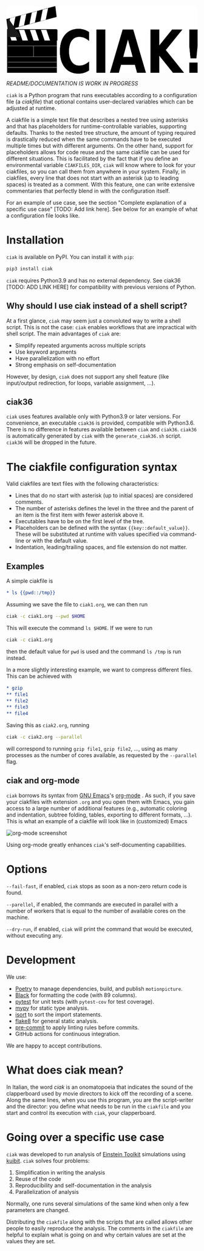 <p align="center">
<img src="https://github.com/Sbozzolo/ciak/raw/main/logo.png" width="534" height="178">
</p>

*README/DOCUMENTATION IS WORK IN PROGRESS*

`ciak` is a Python program that runs executables according to a configuration
file (a *ciakfile*) that optional contains user-declared variables which can be
adjusted at runtime.

A ciakfile is a simple text file that describes a nested tree using asterisks
and that has placeholders for runtime-controllable variables, supporting
defaults. Thanks to the nested tree structure, the amount of typing required is
drastically reduced when the same commands have to be executed multiple times
but with different arguments. On the other hand, support for placeholders allows
for code reuse and the same ciakfile can be used for different situations. This
is facilitated by the fact that if you define an environmental variable
`CIAKFILES_DIR`, `ciak` will know where to look for your ciakfiles, so you can
call them from anywhere in your system. Finally, in ciakfiles, every line that
does not start with an asterisk (up to leading spaces) is treated as a comment.
With this feature, one can write extensive commentaries that perfectly blend in
with the configuration itself.

For an example of use case, see the section "Complete explanation of a specific
use case" [TODO: Add link here]. See below for an example of what a
configuration file looks like.

# Installation

`ciak` is available on PyPI. You can install it with `pip`:

``` sh
pip3 install ciak
```
`ciak` requires Python3.9 and has no external dependency.
See ciak36 [TODO: ADD LINK HERE] for compatibility with previous versions of Python.

## Why should I use ciak instead of a shell script?

At a first glance, `ciak` may seem just a convoluted way to write a shell
script. This is not the case: `ciak` enables workflows that are impractical with
shell script. The main advantages of `ciak` are:

- Simplify repeated arguments across multiple scripts
- Use keyword arguments
- Have parallelization with no effort
- Strong emphasis on self-documentation

However, by design, `ciak` does not support any shell feature (like input/output
redirection, for loops, variable assignment, ...).

## ciak36

`ciak` uses features available only with Python3.9 or later versions. For
convenience, an executable `ciak36` is provided, compatible with Python3.6.
There is no difference in features available between `ciak` and `ciak36`.
`ciak36` is automatically generated by `ciak` with the `generate_ciak36.sh`
script. `ciak36` will be dropped in the future.

# The ciakfile configuration syntax

Valid ciakfiles are text files with the following characteristics:
- Lines that do no start with asterisk (up to initial spaces) are considered
  comments.
- The number of asterisks defines the level in the three and the parent of an
  item is the first item with fewer asterisk above it.
- Executables have to be on the first level of the tree.
- Placeholders can be defined with the syntax `{{key::default_value}}`. These
  will be substituted at runtime with values specified via command-line or with
  the default value.
- Indentation, leading/trailing spaces, and file extension do not matter.

## Examples

A simple ciakfile is
``` org
* ls {{pwd::/tmp}}
```
Assuming we save the file to `ciak1.org`, we can then run
``` sh
ciak -c ciak1.org --pwd $HOME
```
This will execute the command `ls $HOME`. If we were to run
``` sh
ciak -c ciak1.org
```
then the default value for `pwd` is used and the command `ls /tmp` is run instead.

In a more slightly interesting example, we want to compress different
files. This can be achieved with
``` org
* gzip
** file1
** file2
** file3
** file4
```
Saving this as `ciak2.org`, running
``` sh
ciak -c ciak2.org --parallel
```
will correspond to running `gzip file1`, `gzip file2`, ..., using as many processes
as the number of cores available, as requested by the `--parallel` flag.

## ciak and org-mode

`ciak` borrows its syntax from [GNU Emacs](https://gnu.org/software/emacs/)'s
[org-mode](https://orgmode.org) . As such, if you save your ciakfiles with
extension `.org` and you open them with Emacs, you gain access to a large number
of additional features (e.g., automatic coloring and indentation, subtree
folding, tables, exporting to different formats, ...). This is what an example
of a ciakfile will look like in (customized) Emacs

![org-mode
screenshot](https://github.com/Sbozzolo/ciak/raw/main/ss-org-mode.png)

Using org-mode greatly enhances `ciak`'s self-documenting capabilities.

# Options

`--fail-fast`, if enabled, `ciak` stops as soon as a non-zero return code is
found.

`--parellel`, if enabled, the commands are executed in parallel with a number of
workers that is equal to the number of available cores on the machine.

`--dry-run`, if enabled, `ciak` will print the command that would be executed,
without executing any.

# Development

We use:
* [Poetry](https://python-poetry.org) to manage dependencies, build, and publish
  `motionpicture`.
* [Black](https://github.com/psf/black) for formatting the code (with 89
  columns).
* [pytest](https://pytest.org) for unit tests (with `pytest-cov` for test
  coverage).
* [mypy](https://mypy.readthedocs.io/) for static type analysis.
* [isort](https://isort.readthedocs.io/) to sort the import statements.
* [flake8](https://flake8.pycqa.org/) for general static analysis.
* [pre-commit](https://pre-commit.com/) to apply linting rules before commits.
* GitHub actions for continuous integration.

We are happy to accept contributions.

# What does ciak mean?

In Italian, the word *ciak* is an onomatopoeia that indicates the sound of the
clapperboard used by movie directors to kick off the recording of a scene. Along
the same lines, when you use this program, you are the script-writer and the
director: you define what needs to be run in the `ciakfile` and you start and
control its execution with `ciak`, your clapperboard.

# Going over a specific use case

`ciak` was developed to run analysis of [Einstein
Toolkit](http://einsteintoolkit.org) simulations using
[kuibit](https://github.com/Sbozzolo/kuibit). `ciak` solves four problems:
1. Simplification in writing the analysis
2. Reuse of the code
3. Reproducibility and self-documentation in the analysis
4. Parallelization of analysis

Normally, one runs several simulations of the same kind when only a few
parameters are changed.

Distributing the `ciakfile` along with the scripts that are called allows other
people to easily reproduce the analysis. The comments in the `ciakfile` are
helpful to explain what is going on and why certain values are set at the values
they are set.
